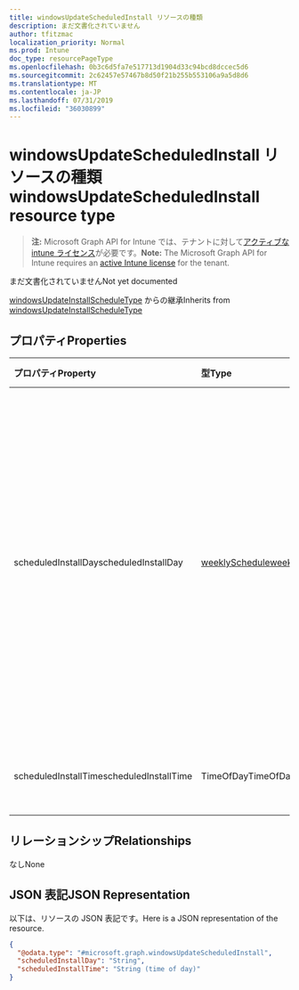 ```yaml
---
title: windowsUpdateScheduledInstall リソースの種類
description: まだ文書化されていません
author: tfitzmac
localization_priority: Normal
ms.prod: Intune
doc_type: resourcePageType
ms.openlocfilehash: 0b3c6d5fa7e517713d1904d33c94bcd8dccec5d6
ms.sourcegitcommit: 2c62457e57467b8d50f21b255b553106a9a5d8d6
ms.translationtype: MT
ms.contentlocale: ja-JP
ms.lasthandoff: 07/31/2019
ms.locfileid: "36030899"
---
```

# <a name="windowsupdatescheduledinstall-resource-type"></a><span data-ttu-id="41f2d-103">windowsUpdateScheduledInstall リソースの種類</span><span class="sxs-lookup"><span data-stu-id="41f2d-103">windowsUpdateScheduledInstall resource type</span></span>

> <span data-ttu-id="41f2d-104">**注:** Microsoft Graph API for Intune では、テナントに対して[アクティブな intune ライセンス](https://go.microsoft.com/fwlink/?linkid=839381)が必要です。</span><span class="sxs-lookup"><span data-stu-id="41f2d-104">**Note:** The Microsoft Graph API for Intune requires an [active Intune license](https://go.microsoft.com/fwlink/?linkid=839381) for the tenant.</span></span>

<span data-ttu-id="41f2d-105">まだ文書化されていません</span><span class="sxs-lookup"><span data-stu-id="41f2d-105">Not yet documented</span></span>


<span data-ttu-id="41f2d-106">[windowsUpdateInstallScheduleType](../resources/intune-deviceconfig-windowsupdateinstallscheduletype.md) からの継承</span><span class="sxs-lookup"><span data-stu-id="41f2d-106">Inherits from [windowsUpdateInstallScheduleType](../resources/intune-deviceconfig-windowsupdateinstallscheduletype.md)</span></span>

## <a name="properties"></a><span data-ttu-id="41f2d-107">プロパティ</span><span class="sxs-lookup"><span data-stu-id="41f2d-107">Properties</span></span>
|<span data-ttu-id="41f2d-108">プロパティ</span><span class="sxs-lookup"><span data-stu-id="41f2d-108">Property</span></span>|<span data-ttu-id="41f2d-109">型</span><span class="sxs-lookup"><span data-stu-id="41f2d-109">Type</span></span>|<span data-ttu-id="41f2d-110">説明</span><span class="sxs-lookup"><span data-stu-id="41f2d-110">Description</span></span>|
|:---|:---|:---|
|<span data-ttu-id="41f2d-111">scheduledInstallDay</span><span class="sxs-lookup"><span data-stu-id="41f2d-111">scheduledInstallDay</span></span>|[<span data-ttu-id="41f2d-112">weeklySchedule</span><span class="sxs-lookup"><span data-stu-id="41f2d-112">weeklySchedule</span></span>](../resources/intune-deviceconfig-weeklyschedule.md)|<span data-ttu-id="41f2d-113">スケジュールされたインストール日 (週単位)。</span><span class="sxs-lookup"><span data-stu-id="41f2d-113">Scheduled Install Day in week.</span></span> <span data-ttu-id="41f2d-114">可能な値は、`userDefined`、`everyday`、`sunday`、`monday`、`tuesday`、`wednesday`、`thursday`、`friday`、`saturday` です。</span><span class="sxs-lookup"><span data-stu-id="41f2d-114">Possible values are: `userDefined`, `everyday`, `sunday`, `monday`, `tuesday`, `wednesday`, `thursday`, `friday`, `saturday`.</span></span>|
|<span data-ttu-id="41f2d-115">scheduledInstallTime</span><span class="sxs-lookup"><span data-stu-id="41f2d-115">scheduledInstallTime</span></span>|<span data-ttu-id="41f2d-116">TimeOfDay</span><span class="sxs-lookup"><span data-stu-id="41f2d-116">TimeOfDay</span></span>|<span data-ttu-id="41f2d-117">スケジュールされたインストール時刻</span><span class="sxs-lookup"><span data-stu-id="41f2d-117">Scheduled Install Time during day</span></span>|

## <a name="relationships"></a><span data-ttu-id="41f2d-118">リレーションシップ</span><span class="sxs-lookup"><span data-stu-id="41f2d-118">Relationships</span></span>
<span data-ttu-id="41f2d-119">なし</span><span class="sxs-lookup"><span data-stu-id="41f2d-119">None</span></span>

## <a name="json-representation"></a><span data-ttu-id="41f2d-120">JSON 表記</span><span class="sxs-lookup"><span data-stu-id="41f2d-120">JSON Representation</span></span>
<span data-ttu-id="41f2d-121">以下は、リソースの JSON 表記です。</span><span class="sxs-lookup"><span data-stu-id="41f2d-121">Here is a JSON representation of the resource.</span></span>
<!-- {
  "blockType": "resource",
  "@odata.type": "microsoft.graph.windowsUpdateScheduledInstall"
}
-->
``` json
{
  "@odata.type": "#microsoft.graph.windowsUpdateScheduledInstall",
  "scheduledInstallDay": "String",
  "scheduledInstallTime": "String (time of day)"
}
```



